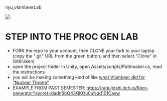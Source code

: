 nyu_vlambeerLab

![](http://www.vlambeer.com/wp-content/uploads/2013/04/level3.gif)

# STEP INTO THE PROC GEN LAB
- FORK the repo to your account, then CLONE your fork to your laptop (copy the ".git" URL from the green button, and then select "Clone" in GitKraken)
- open the project folder in Unity, open Assets/scripts/Pathmaker.cs, read the instructions
- you will be making something kind of like [what Vlambeer did for "Nuclear Throne"](https://indienova.com/u/root/blogread/1766)
- EXAMPLE FROM PAST SEMESTER: https://rahuljoshi.itch.io/floor-generator?secret=dadn6bQ43QKOu0uNqd101Cayw

